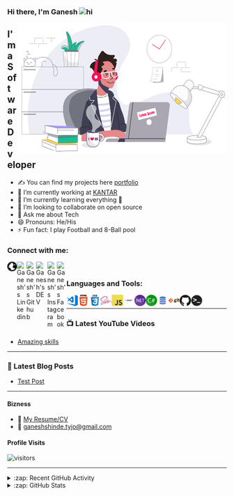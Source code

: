 ### Hi there, I'm Ganesh <img src="https://user-images.githubusercontent.com/1303154/88677602-1635ba80-d120-11ea-84d8-d263ba5fc3c0.gif" width="28px" alt="hi">

[<img align="right" alt="GIF" width="480" height="300" src="./content/images/coder.png" >][github]

## I'm a Software Developer

- ✍ You can find my projects here [portfolio]
- 🔭 I’m currently working at [KANTAR][company]
- 🌱 I’m currently learning everything 🤣
- 👯 I’m looking to collaborate on open source
- 💬 Ask me about Tech
- 😄 Pronouns: He/His
- ⚡ Fun fact: I play Football and 8-Ball pool

### Connect with me:

[<img align="left" alt="Ganesh's Portfolio" width="22px" src="https://raw.githubusercontent.com/iconic/open-iconic/master/svg/globe.svg" />][portfolio]
[<img align="left" alt="Ganesh's Linkedin" width="22px" src="https://unpkg.com/simple-icons@5.1.0/icons/linkedin.svg" />][linkedin]
[<img align="left" alt="Ganesh's Github" width="22px" src="https://unpkg.com/simple-icons@5.1.0/icons/github.svg" />][github]
[<img align="left" alt="Ganesh's DEV" width="26px" src="https://unpkg.com/simple-icons@5.1.0/icons/devdotto.svg" />][dev]
[<img align="left" alt="Ganesh's Instagram" width="22px" src="https://unpkg.com/simple-icons@5.1.0/icons/instagram.svg" />][instagram]
[<img align="left" alt="Ganesh's Facebook" width="22px" src="https://unpkg.com/simple-icons@5.1.0/icons/facebook.svg" />][facebook]

<br />

### Languages and Tools:

<img align="left" alt="Visual Studio Code" width="26px" src="https://raw.githubusercontent.com/github/explore/80688e429a7d4ef2fca1e82350fe8e3517d3494d/topics/visual-studio-code/visual-studio-code.png" />
<img align="left" alt="HTML5" width="26px" src="https://raw.githubusercontent.com/github/explore/80688e429a7d4ef2fca1e82350fe8e3517d3494d/topics/html/html.png" />
<img align="left" alt="CSS3" width="26px" src="https://raw.githubusercontent.com/github/explore/80688e429a7d4ef2fca1e82350fe8e3517d3494d/topics/css/css.png" />
<img align="left" alt="SASS" width="26px" src="https://raw.githubusercontent.com/github/explore/80688e429a7d4ef2fca1e82350fe8e3517d3494d/topics/sass/sass.png" />
<img align="left" alt="JavaScript" width="26px" src="https://raw.githubusercontent.com/github/explore/80688e429a7d4ef2fca1e82350fe8e3517d3494d/topics/javascript/javascript.png" />
<img align="left" alt="jQuery" width="26px" src="https://raw.githubusercontent.com/github/explore/80688e429a7d4ef2fca1e82350fe8e3517d3494d/topics/jquery/jquery.png" />
<img align="left" alt=".NET" width="26px" src="https://raw.githubusercontent.com/github/explore/80688e429a7d4ef2fca1e82350fe8e3517d3494d/topics/dotnet/dotnet.png" />
<img align="left" alt="CSharp" width="26px" src="https://raw.githubusercontent.com/github/explore/80688e429a7d4ef2fca1e82350fe8e3517d3494d/topics/csharp/csharp.png" />
<img align="left" alt="SQL" width="26px" src="https://raw.githubusercontent.com/github/explore/80688e429a7d4ef2fca1e82350fe8e3517d3494d/topics/sql/sql.png" />
<img align="left" alt="Git" width="26px" src="https://raw.githubusercontent.com/github/explore/80688e429a7d4ef2fca1e82350fe8e3517d3494d/topics/git/git.png" />
<img align="left" alt="GitHub" width="26px" src="https://raw.githubusercontent.com/github/explore/78df643247d429f6cc873026c0622819ad797942/topics/github/github.png" />
<img align="left" alt="Terminal" width="26px" src="https://raw.githubusercontent.com/github/explore/80688e429a7d4ef2fca1e82350fe8e3517d3494d/topics/terminal/terminal.png" />

<br />

---

### 📺 Latest YouTube Videos

<!-- YOUTUBE:START -->
- [Amazing skills](https://www.youtube.com/watch?v=R0C05EdxOPw)
<!-- YOUTUBE:END -->

---

### 📕 Latest Blog Posts

<!-- BLOG-POST-LIST:START -->
- [Test Post](https://dev.to/ganeshtyjo/test-post-2k5p)
<!-- BLOG-POST-LIST:END -->

---

#### Bizness

- :paperclip: [My Resume/CV][resume]
- :email: ganeshshinde.tyjo@gmail.com

#### Profile Visits

![visitors][visitors]

---

<details>
  <summary>:zap: Recent GitHub Activity</summary>
  <br />
  
  <!--START_SECTION:activity-->
1. 🎉 Merged PR [#2](https://github.com/ganesh-tyjo/gulp-app/pull/2) in [ganesh-tyjo/gulp-app](https://github.com/ganesh-tyjo/gulp-app)
2. 💪 Opened PR [#2](https://github.com/ganesh-tyjo/gulp-app/pull/2) in [ganesh-tyjo/gulp-app](https://github.com/ganesh-tyjo/gulp-app)
3. ❗️ Closed issue [#1](https://github.com/ganesh-tyjo/gulp-app/issues/1) in [ganesh-tyjo/gulp-app](https://github.com/ganesh-tyjo/gulp-app)
4. 🗣 Commented on [#1](https://github.com/ganesh-tyjo/gulp-app/issues/1) in [ganesh-tyjo/gulp-app](https://github.com/ganesh-tyjo/gulp-app)
5. ❗️ Opened issue [#1](https://github.com/ganesh-tyjo/gulp-app/issues/1) in [ganesh-tyjo/gulp-app](https://github.com/ganesh-tyjo/gulp-app)
  <!--END_SECTION:activity-->
  
</details>

<details>
  <summary>:zap: GitHub Stats</summary>
  <br />
  <img align="center" alt="Ganesh's github stats" src="https://github-readme-stats-ganesh-tyjo.vercel.app/api?username=ganesh-tyjo&show_icons=true&theme=tokyonight&line_height=27&count_private=true" />
  <br />
  <br />
  <img align="center" alt="Ganesh's most used languages" src="https://github-readme-stats-ganesh-tyjo.vercel.app/api/top-langs/?username=ganesh-tyjo&theme=tokyonight&layout=compact&langs_count=10&hide_langs_below=1" />
</details>

[company]: https://www.kantar.com
[portfolio]: https://ganesh-shinde.netlify.app
[linkedin]: https://linkedin.com/in/ganesh-tyjo
[github]: https://github.com/ganesh-tyjo
[dev]: https://dev.to/ganeshtyjo
[instagram]: https://www.instagram.com/ganesh.tyjo
[facebook]: https://www.facebook.com/ganesh.tyjo
[resume]: https://github.com/ganesh-tyjo/ganesh-tyjo/blob/master/content/documents/Resume_GaneshShinde.pdf
[visitors]: https://visitor-badge.glitch.me/badge?page_id=ganesh-tyjo.ganesh-tyjo
